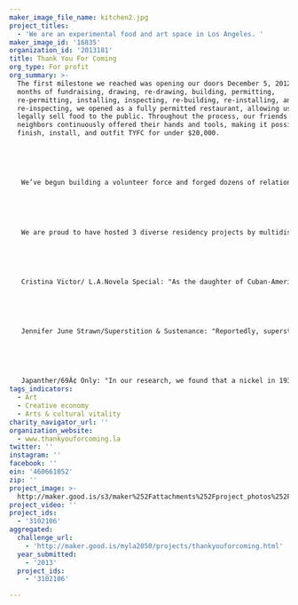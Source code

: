 ```yaml
---
maker_image_file_name: kitchen2.jpg
project_titles:
  - 'We are an experimental food and art space in Los Angeles. '
maker_image_id: '16835'
organization_id: '2013181'
title: Thank You For Coming
org_type: For profit
org_summary: >-
  The first milestone we reached was opening our doors December 5, 2012. After 9
  months of fundraising, drawing, re-drawing, building, permitting,
  re-permitting, installing, inspecting, re-building, re-installing, and
  re-inspecting, we opened as a fully permitted restaurant, allowing us to
  legally sell food to the public. Throughout the process, our friends and
  neighbors continuously offered their hands and tools, making it possible to
  finish, install, and outfit TYFC for under $20,000. 
   
   
   
   
   
   We’ve begun building a volunteer force and forged dozens of relationships, enabling us to source local produce, accept time dollars as currency, or offer a class on the History of Art and Food. 
   
   
   
   
   
   We are proud to have hosted 3 diverse residency projects by multidisciplinary artists who each contextualized food in a different manner through their work at TYFC-- 
   
   
   
   
   
   Cristina Victor/ L.A.Novela Special: "As the daughter of Cuban-American exiles born and raised in Miami, exile experience is at the root of my desire to contextualize a sense of cultural displacement. Through performance/food events, I create environments where parody, contradiction and nostalgia are ingredients to addressing the complexities of representing identity. My practice often involves appropriating stereotypes present in mass media, specifically about Latinos, through my alter ego Miami. By way of humor, kitschy aesthetics, and 'authentic' food, I intend to seduce people into a situation in which they are immersed in stereotypes that are familiar yet very clearly performed."
   
   
   
   
   
   Jennifer June Strawn/Superstition & Sustenance: "Reportedly, superstitious belief is on the rise in modern society, neck-and-neck, it seems, with an ever-widening faith in scientific fact. The purpose of this project is to examine the mechanism of superstition, its role in our private and public lives, and its relevance. As sensitive creatures vulnerable to the harsh realities of the world we live in, superstition, as a complicated system of smoke-and-mirrors—regardless of its actual efficacy—is necessary to our survival as a species. Through the scope of whimsy, play, and humor, my mission is to present superstition in the form of food and food-for-thought."
   
   
   
   
   
   Japanther/69Â¢ Only: "In our research, we found that a nickel in 1930 is valued, coincidentally, at 69Â¢ today. But while automats used to provide public dignity for pennies on the dollar, in 2013, questions about value, quality and service are still highly contended. Our intention in creating a 69Â¢ Only store is to provide a place where people can eat and hang out affordably in LA. We’re challenging ourselves to fully consider the costs and value of things that are too-often omitted in the conversation: labor, modern manufacturing processes, etc. It is without a doubt that we will need to rely on creative resource gathering, careful proportioning, DIY processes, and the generosity of friends and strangers to realize a 69Â¢ Only store."
tags_indicators:
  - Art
  - Creative economy
  - Arts & cultural vitality
charity_navigator_url: ''
organization_website:
  - www.thankyouforcoming.la
twitter: ''
instagram: ''
facebook: ''
ein: '460661052'
zip: ''
project_image: >-
  http://maker.good.is/s3/maker%252Fattachments%252Fproject_photos%252Fimages%252F16835%252Fdisplay%252Fkitchen2.jpg=c570x385
project_video: ''
project_ids:
  - '3102106'
aggregated:
  challenge_url:
    - 'http://maker.good.is/myla2050/projects/thankyouforcoming.html'
  year_submitted:
    - '2013'
  project_ids:
    - '3102106'

---
```

